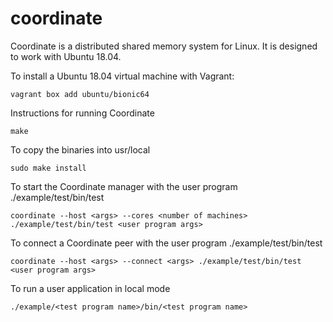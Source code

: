 coordinate
===

Coordinate is a distributed shared memory system for Linux. It is designed to work with Ubuntu 18.04.

To install a Ubuntu 18.04 virtual machine with Vagrant:
```
vagrant box add ubuntu/bionic64
```


Instructions for running Coordinate
```
make
```
To copy the binaries into usr/local
```
sudo make install 
```
To start the Coordinate manager with the user program ./example/test/bin/test
```
coordinate --host <args> --cores <number of machines> ./example/test/bin/test <user program args>
```
To connect a Coordinate peer with the user program ./example/test/bin/test
```
coordinate --host <args> --connect <args> ./example/test/bin/test <user program args>
```
To run a user application in local mode
```
./example/<test program name>/bin/<test program name> 
```

